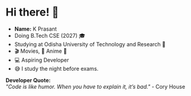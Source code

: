 # Hi there! 👋  

- **Name:** K Prasant
- Doing B.Tech CSE (2027) 🎓  
- Studying at Odisha University of Technology and Research 🏫  
- 🎬 Movies, 🌸 Anime 💖
- 💻 Aspiring Developer  
- 😅 I study the night before exams.  

**Developer Quote:**  
*"Code is like humor. When you have to explain it, it’s bad."* - Cory House  
